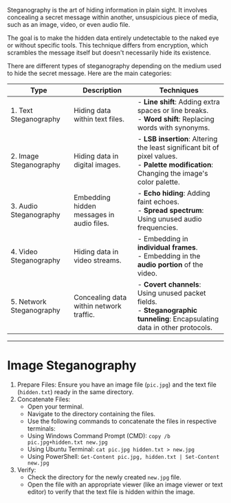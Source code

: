 Steganography is the art of hiding information in plain sight. It involves concealing a secret message within another, unsuspicious piece of media, such as an image, video, or even audio file.

The goal is to make the hidden data entirely undetectable to the naked eye or without specific tools. This technique differs from encryption, which scrambles the message itself but doesn't necessarily hide its existence.

There are different types of steganography depending on the medium used to hide the secret message. Here are the main categories:

| Type                     | Description                               | Techniques                                                                                                                                    |
| ------------------------ | ----------------------------------------- | --------------------------------------------------------------------------------------------------------------------------------------------- |
| 1. Text Steganography    | Hiding data within text files.            | - **Line shift**: Adding extra spaces or line breaks.  <br>- **Word shift**: Replacing words with synonyms.                                   |
| 2. Image Steganography   | Hiding data in digital images.            | - **LSB insertion**: Altering the least significant bit of pixel values.  <br>- **Palette modification**: Changing the image's color palette. |
| 3. Audio Steganography   | Embedding hidden messages in audio files. | - **Echo hiding**: Adding faint echoes.  <br>- **Spread spectrum**: Using unused audio frequencies.                                           |
| 4. Video Steganography   | Hiding data in video streams.             | - Embedding in **individual frames**.  <br>- Embedding in the **audio portion** of the video.                                                 |
| 5. Network Steganography | Concealing data within network traffic.   | - **Covert channels**: Using unused packet fields.  <br>- **Steganographic tunneling**: Encapsulating data in other protocols.                |

---
# Image Steganography


1. Prepare Files:
	Ensure you have an image file (`pic.jpg`) and the text file (`hidden.txt`) ready in the same directory.
2. Concatenate Files:
	- Open your terminal.
	- Navigate to the directory containing the files.
	- Use the following commands to concatenate the files in respective terminals:  
    - Using Windows Command Prompt (CMD):
	    `copy /b pic.jpg+hidden.txt new.jpg`
	- Using Ubuntu Terminal:
		`cat pic.jpg hidden.txt > new.jpg`
    - Using PowerShell:
	    `Get-Content pic.jpg, hidden.txt | Set-Content new.jpg`
3. Verify:
	- Check the directory for the newly created `new.jpg` file.
	- Open the file with an appropriate viewer (like an image viewer or text editor) to verify that the text file is hidden within the image.

